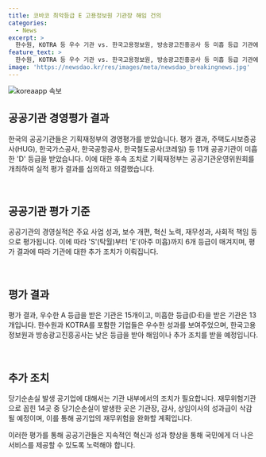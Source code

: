 ```yaml
---
title: 코바코 최악등급 E 고용정보원 기관장 해임 건의
categories:
  - News
excerpt: >
  한수원, KOTRA 등 우수 기관 vs. 한국고용정보원, 방송광고진흥공사 등 미흡 등급 기관에 해임 건의 한국 공공기관 평가결과, 한수원, KOTRA 등 우수한 성과를 거둔 기관과 미흡한 평가를 받은 한국고용정보원, 방송광고진흥공사가 두드러졌다. 공공기관 87곳을 대상으로 한 지난해 경영평가에서 A등급 기관은 15곳, D·E등급 기관은 13곳으로 나타났다. 탁월부터 아주 미흡까지 6등급으로 평가되며, 뛰어난 성과로 A등급을 획득한 국립공원공단, 인천국제공항공사 등과 반면 아주 미흡한 등급을 받은 기관들은 추가 조치가 예고되어 있다.
feature_text: >
  한수원, KOTRA 등 우수 기관 vs. 한국고용정보원, 방송광고진흥공사 등 미흡 등급 기관에 해임 건의 한국 공공기관 평가결과, 한수원, KOTRA 등 우수한 성과를 거둔 기관과 미흡한 평가를 받은 한국고용정보원, 방송광고진흥공사가 두드러졌다. 공공기관 87곳을 대상으로 한 지난해 경영평가에서 A등급 기관은 15곳, D·E등급 기관은 13곳으로 나타났다. 탁월부터 아주 미흡까지 6등급으로 평가되며, 뛰어난 성과로 A등급을 획득한 국립공원공단, 인천국제공항공사 등과 반면 아주 미흡한 등급을 받은 기관들은 추가 조치가 예고되어 있다.
image: 'https://newsdao.kr/res/images/meta/newsdao_breakingnews.jpg'
---
```


<p><img src="https://newsdao.kr/res/images/meta/newsdao_breakingnews.jpg" alt="koreaapp 속보" /></p>

<h2 data-ke-size="size26">공공기관 경영평가 결과</h2>

<p>한국의 공공기관들은 기획재정부의 경영평가를 받았습니다. 평가 결과, 주택도시보증공사(HUG), 한국가스공사, 한국공항공사, 한국철도공사(코레일) 등 11개 공공기관이 미흡한 'D' 등급을 받았습니다. 이에 대한 후속 조치로 기획재정부는 공공기관운영위원회를 개최하여 실적 평가 결과를 심의하고 의결했습니다.</p>

<p data-ke-size="size16">&nbsp;</p>

<h2 data-ke-size="size26">공공기관 평가 기준</h2>

<p>공공기관의 경영실적은 주요 사업 성과, 보수 개편, 혁신 노력, 재무성과, 사회적 책임 등으로 평가됩니다. 이에 따라 'S'(탁월)부터 'E'(아주 미흡)까지 6개 등급이 매겨지며, 평가 결과에 따라 기관에 대한 추가 조치가 이뤄집니다.</p>

<p data-ke-size="size16">&nbsp;</p>

<h2 data-ke-size="size26">평가 결과</h2>

<p>평가 결과, 우수한 A 등급을 받은 기관은 15개이고, 미흡한 등급(D·E)을 받은 기관은 13개입니다. 한수원과 KOTRA를 포함한 기업들은 우수한 성과를 보여주었으며, 한국고용정보원과 방송광고진흥공사는 낮은 등급을 받아 해임이나 추가 조치를 받을 예정입니다.</p>

<p data-ke-size="size16">&nbsp;</p>

<h2 data-ke-size="size26">추가 조치</h2>

<p>당기순손실 발생 공기업에 대해서는 기관 내부에서의 조치가 필요합니다. 재무위험기관으로 꼽힌 14곳 중 당기순손실이 발생한 곳은 기관장, 감사, 상임이사의 성과급이 삭감될 예정이며, 이를 통해 공기업의 재무위험을 완화할 계획입니다.</p>

<p>이러한 평가를 통해 공공기관들은 지속적인 혁신과 성과 향상을 통해 국민에게 더 나은 서비스를 제공할 수 있도록 노력해야 합니다.</p>

